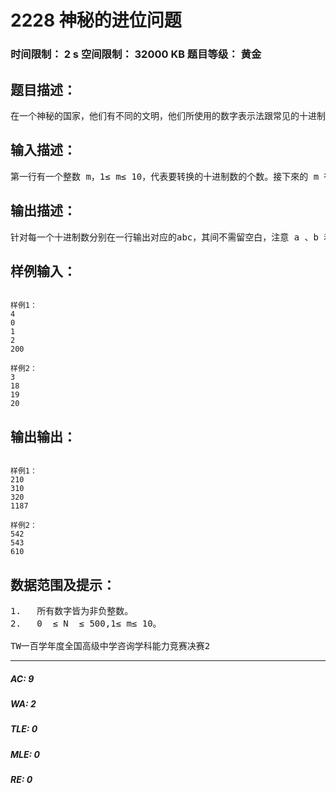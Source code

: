 # 2228 神秘的进位问题   
### 时间限制： 2 s     空间限制： 32000 KB     题目等级： 黄金  
## 题目描述：  

<pre>
在一个神秘的国家，他们有不同的文明，他们所使用的数字表示法跟常见的十进制法不一样。对于一个十进制的数字 N，他们会表示成abc，其中  a > b > c >= 0，且满足N= C(a, 3) + C( b, 2) + C(c, 1)，C 为二项系数，即 C(m, n)=m!/(n!(m-n)! )，但当 m < n时，C(m, n) = 0。为帮助了解这个神秘国度的文化，请写一程序來将十进制数转换成这个神秘的进位法。
</pre>
  
  
## 输入描述：  

<pre>
第一行有一个整数 m，1≤ m≤ 10，代表要转换的十进制数的个数。接下來的 m 行（第2 行至第(m+1) 行）：每一行都有一个介于 0 和500 之间的整数，代表要转换的十进制数。
</pre>
  
  
## 输出描述：  

<pre>
针对每一个十进制数分别在一行输出对应的abc，其间不需留空白，注意 a 、b 和c 未必只有一位数，若答案不唯一时请输出字典顺序最小的表示法，即尽可能取小的a 及b 值。
</pre>
  
  
## 样例输入：  

<pre><code>
样例1：
4
0
1
2
200 
 
样例2：
3
18
19
20 
</code></pre>
  
  
## 输出输出：  

<pre><code>
样例1：
210
310
320
1187 
 
样例2：
542
543
610
</code></pre>
  
  
## 数据范围及提示：  

<pre>
1.   所有数字皆为非负整数。
2.   0  ≤ N  ≤ 500,1≤ m≤ 10。
 
TW一百学年度全国高级中学咨询学科能力竞赛决赛2
</pre>
  
  
***  

##### AC: 9  
##### WA: 2  
##### TLE: 0  
##### MLE: 0  
##### RE: 0  
